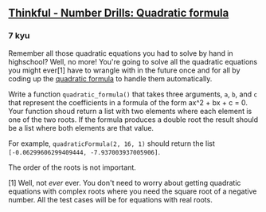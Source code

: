 <h2><a href=https://www.codewars.com/kata/58635f1b2489549be50003f1/train/javascript target="_blank">Thinkful - Number Drills: Quadratic formula</a></h2><h3>7 kyu</h3><p>Remember all those quadratic equations you had to solve by hand in highschool? Well, no more! You're going to solve all the quadratic equations you might ever[1] have to wrangle with in the future once and for all by coding up the <a href="https://en.wikipedia.org/wiki/Quadratic_formula" data-turbolinks="false" target="_blank">quadratic formula</a> to handle them automatically.</p><p>Write a function <code>quadratic_formula()</code> that takes three arguments, <code>a</code>, <code>b</code>, and <code>c</code> that represent the coefficients in a formula of the form ax^2 + bx + c = 0. Your function shoud return a list with two elements where each element is one of the two roots. If the formula produces a double root the result should be a list where both elements are that value.</p><p>For example, <code>quadraticFormula(2, 16, 1)</code> should return the list <code>[-0.06299606299409444, -7.937003937005906]</code>.</p><p>The order of the roots is not important.</p><p>[1] Well, not <em>ever</em> ever. You don't need to worry about getting quadratic equations with complex roots where you need the square root of a negative number. All the test cases will be for equations with real roots.</p>